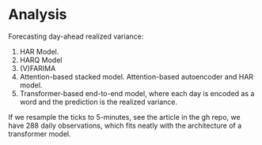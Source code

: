 # Analysis
Forecasting day-ahead realized variance:
1. HAR Model.
2. HARQ Model
3. (V)FARIMA
4. Attention-based stacked model. Attention-based autoencoder and HAR model.
5. Transformer-based end-to-end model, where each day is encoded as a word and the prediction is the realized variance.

If we resample the ticks to 5-minutes, see the article in the gh repo, we have 288 daily observations, which fits neatly with the architecture of a transformer model.
